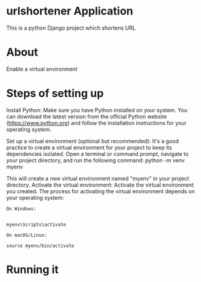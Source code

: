 # urlshortener Application
This is a python Django  project which shortens URL

# About
Enable a virtual environment 

# Steps of setting up  
Install Python: Make sure you have Python installed on your system. You can download the latest version from the official Python website (https://www.python.org) and follow the installation instructions for your operating system.

Set up a virtual environment (optional but recommended): It's a good practice to create a virtual environment for your project to keep its dependencies isolated. Open a terminal or command prompt, navigate to your project directory, and run the following command:
python -m venv myenv

This will create a new virtual environment named "myenv" in your project directory.
Activate the virtual environment: Activate the virtual environment you created. The process for activating the virtual environment depends on your operating system:

    On Windows:
    
     
    myenv\Scripts\activate
    
    On macOS/Linux:
    
    source myenv/bin/activate
    
    

    

# Running it 

